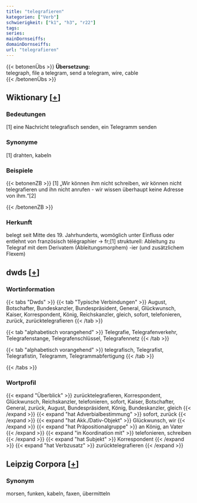 ```yaml
---
title: "telegrafieren"
kategorien: ["Verb"]
schwierigkeit: ["k1", "h3", "r22"]
tags:
series:
mainDornseiffs:
domainDornseiffs:
url: "telegrafieren"
---
```


{{< betonenÜbs >}}
**Übersetzung:**  
telegraph, file a telegram, send a telegram, wire, cable  
{{< /betonenÜbs >}}

## Wiktionary [[+](https://de.wiktionary.org/wiki/telegrafieren)]

### Bedeutungen
[1] eine Nachricht telegrafisch senden, ein Telegramm senden  

### Synonyme
[1] drahten, kabeln  

### Beispiele
{{< betonenZB >}}
[1] „Wir können ihm nicht schreiben, wir können nicht telegrafieren und ihn  nicht anrufen - wir wissen überhaupt keine Adresse von ihm.“[2]  

{{< /betonenZB >}}
### Herkunft
belegt seit Mitte des 19. Jahrhunderts, womöglich unter Einfluss oder entlehnt von französisch télégraphier → fr;[1] strukturell: Ableitung zu Telegraf mit dem Derivatem (Ableitungsmorphem) -ier (und zusätzlichem Flexem)  



## dwds [[+](https://www.dwds.de/wb/telegrafieren)]

### Wortinformation
{{< tabs "Dwds" >}}
{{< tab "Typische Verbindungen" >}}
August, Botschafter, Bundeskanzler, Bundespräsident, General, Glückwunsch, Kaiser, Korrespondent, König, Reichskanzler, gleich, sofort, telefonieren, zurück, zurücktelegrafieren
{{< /tab >}}

{{< tab "alphabetisch vorangehend" >}}
Telegrafie, Telegrafenverkehr, Telegrafenstange, Telegrafenschlüssel, Telegrafennetz
{{< /tab >}}

{{< tab "alphabetisch vorangehend" >}}
telegrafisch, Telegrafist, Telegrafistin, Telegramm, Telegrammabfertigung
{{< /tab >}}

{{< /tabs >}}

### Wortprofil
{{< expand "Überblick" >}} zurücktelegrafieren, Korrespondent, Glückwunsch, Reichskanzler, telefonieren, sofort, Kaiser, Botschafter, General, zurück, August, Bundespräsident, König, Bundeskanzler, gleich {{< /expand >}}
{{< expand "hat Adverbialbestimmung" >}} sofort, zurück {{< /expand >}}
{{< expand "hat Akk./Dativ-Objekt" >}} Glückwunsch, wir {{< /expand >}}
{{< expand "hat Präpositionalgruppe" >}} an König, an Vater {{< /expand >}}
{{< expand "in Koordination mit" >}} telefonieren, schreiben {{< /expand >}}
{{< expand "hat Subjekt" >}} Korrespondent {{< /expand >}}
{{< expand "hat Verbzusatz" >}} zurücktelegrafieren {{< /expand >}}

## Leipzig Corpora [[+](https://corpora.uni-leipzig.de/en/res?word=telegrafieren&corpusId=deu_newscrawl-public_2018)]


### Synonym
morsen, funken, kabeln, faxen, übermitteln

